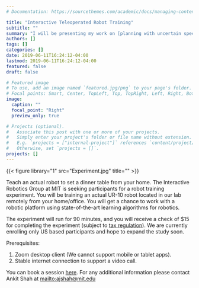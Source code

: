 ```yaml
---
# Documentation: https://sourcethemes.com/academic/docs/managing-content/

title: "Interactive Teleoperated Robot Training"
subtitle: ""
summary: "I will be presenting my work on [planning with uncertain specifications](/project/puns) at RSS 20198"
authors: []
tags: []
categories: []
date: 2019-06-11T16:24:12-04:00
lastmod: 2019-06-11T16:24:12-04:00
featured: false
draft: false

# Featured image
# To use, add an image named `featured.jpg/png` to your page's folder.
# Focal points: Smart, Center, TopLeft, Top, TopRight, Left, Right, BottomLeft, Bottom, BottomRight.
image:
  caption: ""
  focal_point: "Right"
  preview_only: true

# Projects (optional).
#   Associate this post with one or more of your projects.
#   Simply enter your project's folder or file name without extension.
#   E.g. `projects = ["internal-project"]` references `content/project/deep-learning/index.md`.
#   Otherwise, set `projects = []`.
projects: []
---
```


{{< figure library="1" src="Experiment.jpg" title="" >}}<br/>

Teach an actual robot to set a dinner table from your home. The Interactive Robotics Group at MIT is seeking participants for a robot training experiment. You will be training an actual UR-10 robot located in our lab remotely from your home/office. You will get a chance to work with a robotic platform using state-of-the-art learning algorithms for robotics.

The experiment will run for 90 minutes, and you will receive a check of $15 for completing the experiment (subject to [tax regulation](http://couhes.mit.edu/guidelines/paymentcosts)). We are currently enrolling only US based participants and hope to expand the study soon.

Prerequisites:

1. Zoom desktop client (We cannot support mobile or tablet apps).
2. Stable internet connection to support a video call.

You can book a session [here](http://robot-training.youcanbookme.com). For any additional information please contact Ankit Shah at   <mailto:ajshah@mit.edu>
